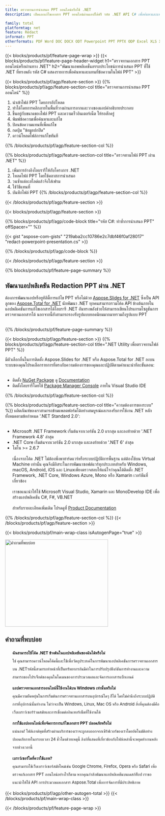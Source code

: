 ```yaml
---
title: ตรวจทานการนำเสนอ PPT ออนไลน์หรือใช้ .NET
description: เปิดและแก้ไขเอกสาร PPT ออนไลน์ผ่านแอปได้ฟรี รหัส .NET API C# เพื่อค้นหาและแทนที่ข้อความ PPT

family: total
platformtag: net
feature: Redact
informat: PPT
otherformats: PDF Word DOC DOCX ODT Powerpoint PPT PPTX ODP Excel XLS XLSX ODS
---
```

{{< blocks/products/pf/feature-page-wrap >}}
{{< blocks/products/pf/feature-page-header-widget h1="ตรวจทานเอกสาร PPT ออนไลน์หรือผ่านทาง .NET" h2="พัฒนาแอพพลิเคชั่นอรรถประโยชน์การนำเสนอ PPT ที่ใช้ .NET ที่ทรงพลัง รหัส C# แสดงรายการเพื่อค้นหาและแทนที่ข้อความในไฟล์ PPT" >}}

{{< blocks/products/pf/agp/feature-section >}}
{{% blocks/products/pf/agp/feature-section-col title="ตรวจทานการนำเสนอ PPT ออนไลน์" %}}

1. นำเข้าไฟล์ PPT โดยการอัปโหลด
1. ทำได้โดยการคลิกภายในพื้นที่วางผ่านการลากและวางของแอปคำอธิบายประกอบ
1. ขึ้นอยู่กับขนาดของไฟล์ PPT และความเร็วอินเตอร์เน็ต ให้รอสักครู่
1. พิมพ์ข้อความเพื่อค้นหาและแก้ไข
1. ป้อนข้อความแทนที่เพื่อแก้ไข
1. กดปุ่ม "ข้อมูลปกปิด"
1. ดาวน์โหลดไฟล์การแก้ไขทันที

{{% /blocks/products/pf/agp/feature-section-col %}}

{{% blocks/products/pf/agp/feature-section-col title="ตรวจทานไฟล์ PPT ผ่าน .NET" %}}

1. เพิ่มการอ้างอิงไลบรารีให้กับโครงการ .NET
1. โหลดไฟล์ PPT โดยใช้คลาสการนำเสนอ
1. วนซ้ำแต่ละสไลด์แล้วจึงใส่เฟรม
1. ใช้วิธีแทนที่
1. บันทึกไฟล์ PPT
{{% /blocks/products/pf/agp/feature-section-col %}}

{{< /blocks/products/pf/agp/feature-section >}}

{{< blocks/products/pf/agp/feature-section >}}

{{% blocks/products/pf/agp/code-block title="รหัส C#: ทำซ้ำการนำเสนอ PPT" offSpacer="" %}}

{{< gist "aspose-com-gists" "219aba2cc10786e2c7dbf46f0af28017" "redact-powerpoint-presentation.cs" >}}

{{% /blocks/products/pf/agp/code-block %}}

{{< /blocks/products/pf/agp/feature-section >}}

{{% blocks/products/pf/feature-page-summary %}}

<h2>พัฒนาแอปพลิเคชัน Redaction PPT ผ่าน .NET</h2>

ต้องการพัฒนาแอปหรือยูทิลิตี้การแก้ไข PPT หรือไม่ด้วย [Aspose.Slides for .NET](https://products.aspose.com/slides/th/net/) ซึ่งเป็น API ลูกของ [Aspose.Total for .NET](https://products.aspose.com/total/th/net/) นักพัฒนา .NET ทุกคนสามารถรวมโค้ด API ข้างต้นภายในแอปพลิเคชันการแก้ไขเอกสารได้ไลบรารี .NET อันทรงพลังช่วยให้สามารถเขียนโปรแกรมโซลูชันการตรวจทานเอกสารได้ นอกจากนี้ยังสามารถรองรับรูปแบบยอดนิยมมากมายรวมถึงรูปแบบ PPT<br /><br />

{{% /blocks/products/pf/feature-page-summary %}}

{{< blocks/products/pf/agp/feature-section >}}
{{% blocks/products/pf/agp/feature-section-col title=".NET Utility เพื่อตรวจทานไฟล์ PPT" %}}

มีตัวเลือกอื่นในการติดตั้ง Aspose.Slides for .NET หรือ Aspose.Total for .NET ลงบนระบบของคุณโปรดเลือกรายการที่ตรงกับความต้องการของคุณและปฏิบัติตามคำแนะนำทีละขั้นตอน:<br /><br />

- ติดตั้ง [NuGet Package](https://www.nuget.org/packages/Aspose.Slides/) ดู [Documentation](https://docs.aspose.com/slides/net/installation/#method-1-install-or-update-asposeslides-from-the-nuget-package-manager)
- ติดตั้งไลบรารีโดยใช้ [Package Manager Console](https://docs.aspose.com/slides/net/installation/#method-2-install-or-update-asposeslides-through-the-package-manager-console) ภายใน Visual Studio IDE

{{% /blocks/products/pf/agp/feature-section-col %}}

{{% blocks/products/pf/agp/feature-section-col title="ความต้องการของระบบ" %}}
ผลิตภัณฑ์ของเราสามารถข้ามแพลตฟอร์มได้อย่างสมบูรณ์และรองรับการใช้งาน .NET หลักทั้งหมดตามข้อกำหนด '.NET Standard 2.0':<br /><br />

- Microsoft .NET Framework เริ่มต้นจากเวอร์ชัน 2.0 แรกสุด และลงท้ายด้วย '.NET Framework 4.8' ล่าสุด
- .NET Core เริ่มต้นจากเวอร์ชัน 2.0 แรกสุด และลงท้ายด้วย '.NET 6' ล่าสุด
- โมโน >= 2.6.7
<br /><br />
เนื่องจากโค้ด .NET ไม่ต้องพึ่งพาฮาร์ดแวร์หรือระบบปฏิบัติการพื้นฐาน แต่ต้องใช้บน Virtual Machine เท่านั้น คุณจึงมีอิสระในการพัฒนาซอฟต์แวร์ทุกประเภทสำหรับ Windows, macOS, Android, iOS และ Linuxเพียงตรวจสอบให้แน่ใจว่าคุณได้ติดตั้ง .NET Framework, .NET Core, Windows Azure, Mono หรือ Xamarin เวอร์ชันที่เกี่ยวข้อง<br /><br />
เราขอแนะนำให้ใช้ Microsoft Visual Studio, Xamarin และ MonoDevelop IDE เพื่อสร้างแอปพลิเคชัน C#, F#, VB.NET
<br /><br />
สำหรับรายละเอียดเพิ่มเติม โปรดดูที่ [Product Documentation](https://docs.aspose.com/slides/net/system-requirements/)

{{% /blocks/products/pf/agp/feature-section-col %}}
{{< /blocks/products/pf/agp/feature-section >}}

{{< blocks/products/pf/main-wrap-class isAutogenPage="true" >}}

<style>.howtolist li{margin-right: 0!important;line-height: 26px;position: relative;margin-bottom: 10px;font-size: 13px;list-style-type: none;}</style>
<div class="col-md-12 tl bg-gray-dark howtolist section">
  <a class="anchor" name="faqpage"></a>
  <div class="container tl dflex" itemscope="" itemtype="https://schema.org/FAQPage">
      <div class="col-md-4 howtosectiongfx">
          <img class="social-panel-hide-on-mobile" src="https://www.groupdocs.cloud/templates/brand/images/groupdocs/conversion/groupdocs_conversion-brand.png" alt="คำถามที่พบบ่อย" width="335" height="283">
      </div>
      <div class="howtosection col-md-8">
          <div>
              <h2>คำถามที่พบบ่อย</h2>
              <ul>
                  <li itemscope="" itemprop="mainEntity" itemtype="https://schema.org/Question">
                      <div>
                          <span itemprop="name"><b>ฉันสามารถใช้โค้ด .NET ข้างต้นในแอปพลิเคชันของฉันได้หรือไม่</b></span>
                      </div>
                      <div itemscope="" itemprop="acceptedAnswer" itemtype="https://schema.org/Answer">
                          <span itemprop="text">ใช่ คุณสามารถดาวน์โหลดโค้ดนี้และใช้เพื่อวัตถุประสงค์ในการพัฒนาแอปพลิเคชันการตรวจทานเอกสารบน .NETรหัสนี้สามารถทำหน้าที่เป็นทรัพยากรอันมีค่าในการปรับปรุงฟังก์ชันการทำงานและความสามารถของโปรเจ็กต์ของคุณในโดเมนของการประมวลผลและจัดการเอกสารแบ็กเอนด์</span>
                      </div>
                  </li>
                  <li itemscope="" itemprop="mainEntity" itemtype="https://schema.org/Question">
                      <div>
                          <span itemprop="name"><b>แอปตรวจทานเอกสารออนไลน์นี้ใช้งานได้บน Windows เท่านั้นหรือไม่</b></span>
                      </div>
                      <div itemscope="" itemprop="acceptedAnswer" itemtype="https://schema.org/Answer">
                          <span itemprop="text">คุณมีความยืดหยุ่นในการเริ่มต้นการตรวจทานเอกสารบนอุปกรณ์ใดๆ ก็ได้ โดยไม่คำนึงถึงระบบปฏิบัติการที่อุปกรณ์นั้นทำงาน ไม่ว่าจะเป็น Windows, Linux, Mac OS หรือ Android สิ่งที่คุณต้องมีคือเว็บเบราว์เซอร์ร่วมสมัยและการเชื่อมต่ออินเทอร์เน็ตที่ใช้งานได้</span>
                      </div>
                  </li>
                  <li itemscope="" itemprop="mainEntity" itemtype="https://schema.org/Question">
                      <div>
                          <span itemprop="name"><b>การใช้แอปออนไลน์เพื่อจัดการการแก้ไขเอกสาร PPT ปลอดภัยหรือไม่</b></span>
                      </div>
                      <div itemscope="" itemprop="acceptedAnswer" itemtype="https://schema.org/Answer">
                          <span itemprop="text">แน่นอน! ไฟล์เอาต์พุตที่สร้างผ่านบริการของเราจะถูกลบออกจากเซิร์ฟเวอร์ของเราโดยอัตโนมัติอย่างปลอดภัยภายในกรอบเวลา 24 ชั่วโมงด้วยเหตุนี้ ลิงก์ที่แสดงที่เกี่ยวข้องกับไฟล์เหล่านี้จะหยุดทำงานหลังจากช่วงเวลานี้</span>
                      </div>
                  </li>                 
                  <li itemscope="" itemprop="mainEntity" itemtype="https://schema.org/Question">
                      <div>
                          <span itemprop="name"><b>เบราว์เซอร์ใดที่ควรใช้แอพ?</b></span>
                      </div>
                      <div itemscope="" itemprop="acceptedAnswer" itemtype="https://schema.org/Answer">
                          <span itemprop="text">คุณสามารถใช้เว็บเบราว์เซอร์สมัยใหม่เช่น Google Chrome, Firefox, Opera หรือ Safari เพื่อตรวจแก้เอกสาร PPT ออนไลน์อย่างไรก็ตาม หากคุณกำลังพัฒนาแอปพลิเคชันบนเดสก์ท็อป เราขอแนะนำให้ใช้ API การประมวลผลเอกสาร Aspose.Total เพื่อการจัดการที่มีประสิทธิภาพ</span>
                      </div>
                  </li>
              </ul>
          </div>
      </div>
  </div>

{{< blocks/products/pf/agp/other-autogen-total >}}
{{< /blocks/products/pf/main-wrap-class >}}

{{< /blocks/products/pf/feature-page-wrap >}}